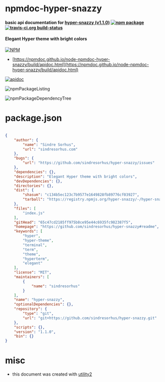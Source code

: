 # npmdoc-hyper-snazzy

#### basic api documentation for  [hyper-snazzy (v1.1.0)](https://github.com/sindresorhus/hyper-snazzy#readme)  [![npm package](https://img.shields.io/npm/v/npmdoc-hyper-snazzy.svg?style=flat-square)](https://www.npmjs.org/package/npmdoc-hyper-snazzy) [![travis-ci.org build-status](https://api.travis-ci.org/npmdoc/node-npmdoc-hyper-snazzy.svg)](https://travis-ci.org/npmdoc/node-npmdoc-hyper-snazzy)

#### Elegant Hyper theme with bright colors

[![NPM](https://nodei.co/npm/hyper-snazzy.png?downloads=true&downloadRank=true&stars=true)](https://www.npmjs.com/package/hyper-snazzy)

- [https://npmdoc.github.io/node-npmdoc-hyper-snazzy/build/apidoc.html](https://npmdoc.github.io/node-npmdoc-hyper-snazzy/build/apidoc.html)

[![apidoc](https://npmdoc.github.io/node-npmdoc-hyper-snazzy/build/screenCapture.buildCi.browser.%252Ftmp%252Fbuild%252Fapidoc.html.png)](https://npmdoc.github.io/node-npmdoc-hyper-snazzy/build/apidoc.html)

![npmPackageListing](https://npmdoc.github.io/node-npmdoc-hyper-snazzy/build/screenCapture.npmPackageListing.svg)

![npmPackageDependencyTree](https://npmdoc.github.io/node-npmdoc-hyper-snazzy/build/screenCapture.npmPackageDependencyTree.svg)



# package.json

```json

{
    "author": {
        "name": "Sindre Sorhus",
        "url": "sindresorhus.com"
    },
    "bugs": {
        "url": "https://github.com/sindresorhus/hyper-snazzy/issues"
    },
    "dependencies": {},
    "description": "Elegant Hyper theme with bright colors",
    "devDependencies": {},
    "directories": {},
    "dist": {
        "shasum": "c134b5ec123c7b9577e1649828fb89776cf03927",
        "tarball": "https://registry.npmjs.org/hyper-snazzy/-/hyper-snazzy-1.1.0.tgz"
    },
    "files": [
        "index.js"
    ],
    "gitHead": "65c47cd2185ff975b8ce95e44c6935fc982387f5",
    "homepage": "https://github.com/sindresorhus/hyper-snazzy#readme",
    "keywords": [
        "hyper",
        "hyper-theme",
        "terminal",
        "term",
        "theme",
        "hyperterm",
        "elegant"
    ],
    "license": "MIT",
    "maintainers": [
        {
            "name": "sindresorhus"
        }
    ],
    "name": "hyper-snazzy",
    "optionalDependencies": {},
    "repository": {
        "type": "git",
        "url": "git+https://github.com/sindresorhus/hyper-snazzy.git"
    },
    "scripts": {},
    "version": "1.1.0",
    "bin": {}
}
```



# misc
- this document was created with [utility2](https://github.com/kaizhu256/node-utility2)
